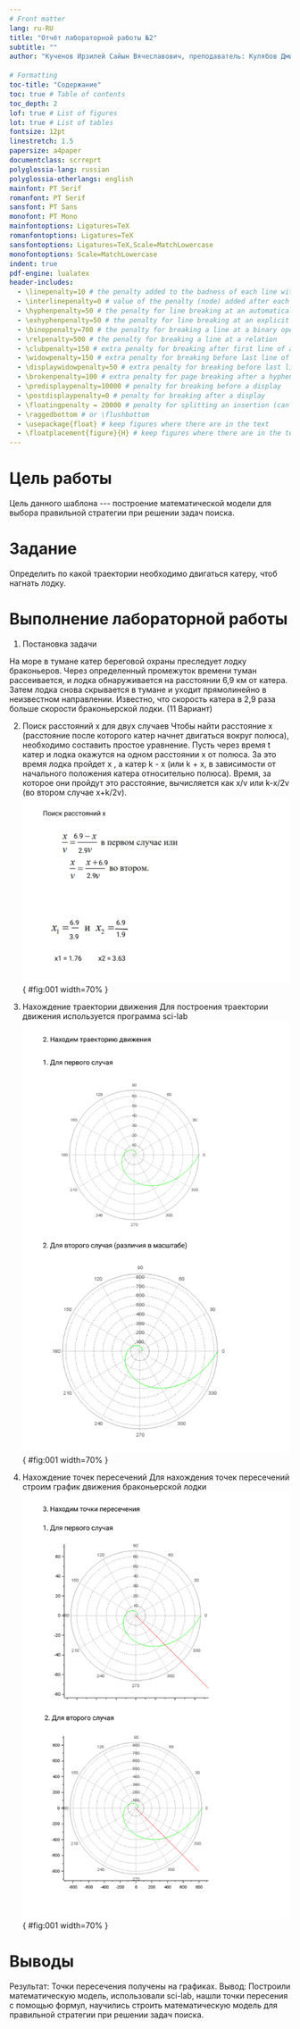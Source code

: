 ```yaml
---
# Front matter
lang: ru-RU
title: "Отчёт лабораторной работы №2"
subtitle: ""
author: "Кученов Ирзилей Сайын Вячеславович, преподаватель: Кулябов Дмитрий Сергеевич"

# Formatting
toc-title: "Содержание"
toc: true # Table of contents
toc_depth: 2
lof: true # List of figures
lot: true # List of tables
fontsize: 12pt
linestretch: 1.5
papersize: a4paper
documentclass: scrreprt
polyglossia-lang: russian
polyglossia-otherlangs: english
mainfont: PT Serif
romanfont: PT Serif
sansfont: PT Sans
monofont: PT Mono
mainfontoptions: Ligatures=TeX
romanfontoptions: Ligatures=TeX
sansfontoptions: Ligatures=TeX,Scale=MatchLowercase
monofontoptions: Scale=MatchLowercase
indent: true
pdf-engine: lualatex
header-includes:
  - \linepenalty=10 # the penalty added to the badness of each line within a paragraph (no associated penalty node) Increasing the value makes tex try to have fewer lines in the paragraph.
  - \interlinepenalty=0 # value of the penalty (node) added after each line of a paragraph.
  - \hyphenpenalty=50 # the penalty for line breaking at an automatically inserted hyphen
  - \exhyphenpenalty=50 # the penalty for line breaking at an explicit hyphen
  - \binoppenalty=700 # the penalty for breaking a line at a binary operator
  - \relpenalty=500 # the penalty for breaking a line at a relation
  - \clubpenalty=150 # extra penalty for breaking after first line of a paragraph
  - \widowpenalty=150 # extra penalty for breaking before last line of a paragraph
  - \displaywidowpenalty=50 # extra penalty for breaking before last line before a display math
  - \brokenpenalty=100 # extra penalty for page breaking after a hyphenated line
  - \predisplaypenalty=10000 # penalty for breaking before a display
  - \postdisplaypenalty=0 # penalty for breaking after a display
  - \floatingpenalty = 20000 # penalty for splitting an insertion (can only be split footnote in standard LaTeX)
  - \raggedbottom # or \flushbottom
  - \usepackage{float} # keep figures where there are in the text
  - \floatplacement{figure}{H} # keep figures where there are in the text
---
```


# Цель работы

Цель данного шаблона --- построение математической модели для
выбора правильной стратегии при решении задач поиска.

# Задание

Определить по какой траектории необходимо двигаться катеру,
чтоб нагнать лодку.


# Выполнение лабораторной работы

1. Постановка задачи

На море в тумане катер береговой охраны преследует лодку браконьеров.
Через определенный промежуток времени туман рассеивается, и лодка
обнаруживается на расстоянии 6,9 км от катера. Затем лодка снова скрывается в тумане и уходит прямолинейно в неизвестном направлении. Известно, что скорость катера в 2,9 раза больше скорости браконьерской лодки. (11 Вариант)

2. Поиск расстояний x для двух случаев
Чтобы найти расстояние x (расстояние после которого катер начнет
двигаться вокруг полюса), необходимо составить простое уравнение. Пусть
через время t катер и лодка окажутся на одном расстоянии x от полюса. За это время лодка пройдет x , а катер k - x  (или k + x, в зависимости от
начального положения катера относительно полюса). Время, за которое они
пройдут это расстояние, вычисляется как x/v или k-x/2v (во втором
случае x+k/2v).
![Поиск x для двух случаев](image/x1,x2.jpg){ #fig:001 width=70% }

3. Нахождение траектории движения
Для построения траектории движения используется программа sci-lab
![Поcтроение траектории движения](image/traectory.jpg){ #fig:001 width=70% }

4. Нахождение точек пересечений
Для нахождения точек пересечений строим график движения браконьерской лодки
![Точки пересечения](image/crossing_points.jpg){ #fig:001 width=70% }

# Выводы
Результат: Точки пересечения получены на графиках.
Вывод: Построили математическую модель, использовали sci-lab, нашли точки пересения с помощью формул, научились строить математическую модель для правильной стратегии при решении задач поиска.
